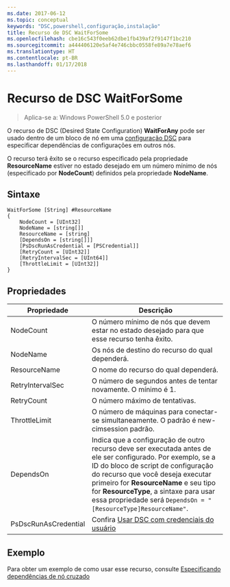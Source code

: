 ```yaml
---
ms.date: 2017-06-12
ms.topic: conceptual
keywords: "DSC,powershell,configuração,instalação"
title: Recurso de DSC WaitForSome
ms.openlocfilehash: cbe16c543f0eeb62dbe1fb439af2f9147f1bc210
ms.sourcegitcommit: a444406120e5af4e746cbbc0558fe89a7e78aef6
ms.translationtype: HT
ms.contentlocale: pt-BR
ms.lasthandoff: 01/17/2018
---
```

# <a name="dsc-waitforsome-resource"></a>Recurso de DSC WaitForSome

> Aplica-se a: Windows PowerShell 5.0 e posterior

O recurso de DSC (Desired State Configuration) **WaitForAny** pode ser usado dentro de um bloco de nó em uma [configuração DSC](configurations.md) para especificar dependências de configurações em outros nós.

O recurso terá êxito se o recurso especificado pela propriedade **ResourceName** estiver no estado desejado em um número mínimo de nós (especificado por **NodeCount**) definidos pela propriedade **NodeName**. 


## <a name="syntax"></a>Sintaxe

```
WaitForSome [String] #ResourceName
{
    NodeCount = [UInt32]
    NodeName = [string[]]
    ResourceName = [string]
    [DependsOn = [string[]]]
    [PsDscRunAsCredential = [PSCredential]]
    [RetryCount = [UInt32]]
    [RetryIntervalSec = [UInt64]]
    [ThrottleLimit = [UInt32]]
}
```

## <a name="properties"></a>Propriedades

|  Propriedade  |  Descrição   | 
|---|---| 
| NodeCount| O número mínimo de nós que devem estar no estado desejado para que esse recurso tenha êxito.|
| NodeName| Os nós de destino do recurso do qual dependerá.| 
| ResourceName| O nome do recurso do qual dependerá.| 
| RetryIntervalSec| O número de segundos antes de tentar novamente. O mínimo é 1.| 
| RetryCount| O número máximo de tentativas.| 
| ThrottleLimit| O número de máquinas para conectar-se simultaneamente. O padrão é new-cimsession padrão.| 
| DependsOn | Indica que a configuração de outro recurso deve ser executada antes de ele ser configurado. Por exemplo, se a ID do bloco de script de configuração do recurso que você deseja executar primeiro for __ResourceName__ e seu tipo for __ResourceType__, a sintaxe para usar essa propriedade será `DependsOn = "[ResourceType]ResourceName"`.|
| PsDscRunAsCredential | Confira [Usar DSC com credenciais do usuário](https://docs.microsoft.com/en-us/powershell/dsc/runasuser) |


## <a name="example"></a>Exemplo

Para obter um exemplo de como usar esse recurso, consulte [Especificando dependências de nó cruzado](crossNodeDependencies.md)

